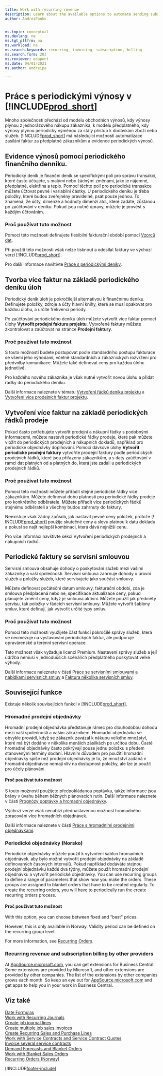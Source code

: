 ```yaml
---
title: Work with recurring revenue
description: Learn about the available options to automate sending subscription invoices to your customers and register recurring revenue.
author: AndreiPanko


ms.topic: conceptual
ms.devlang: na
ms.tgt_pltfrm: na
ms.workload: na
ms.search.keywords: recurring, invoicing, subscription, billing
ms.search.form: 283
ms.reviewer: edupont
ms.date: 04/01/2021
ms.author: andreipa

---
```

# Práce s periodickými výnosy v [!INCLUDE[prod_short](includes/prod_short.md)]

Mnoho společností přechází od modelu obchodních výnosů, kdy výnosy plynou z jednorázového nákupu zákazníka, k modelu předplatného, kdy výnosy plynou periodicky výměnou za stálý přístup k dodávkám zboží nebo služeb.
[!INCLUDE[prod_short](includes/prod_short.md)] má následující možnosti automatizace zasílání faktur za předplatné zákazníkům a evidence periodických výnosů.

## Evidence výnosů pomocí periodického finančního denníku.

Periodický deník je finanční deník se specifickými poli pro správu transakcí, které často účtujete, s malými nebo žádnými změnami, jako je nájemné, předplatné, elektřina a teplo. Pomocí těchto polí pro periodické transakce můžete účtovat pevné i variabilní částky.
U periodického deníku je třeba položky, které budou zveřejněny pravidelně, psát pouze jednou. To znamená, že účty, dimenze a hodnoty dimenzí atd., které zadáte, zůstanou po zaúčtování v deníku. Pokud jsou nutné úpravy, můžete je provést s každým účtováním.

### Proč používat tuto možnost

Pomocí této možnosti definujete flexibilní fakturační období pomocí [Vzorců dat](ui-enter-date-ranges.md#use-date-formulas).

Při použití této možnosti však nelze tisknout a odesílat faktury ve výchozí verzi [!INCLUDE[prod_short](includes/prod_short.md)].

Pro další informace navštivte [Práce s periodickými deníky](ui-work-general-journals.md#work-with-recurring-journals).

## Tvorba více faktur na základě periodického deníku úloh

Periodický deník úloh je pokročilejší alternativou k finančnímu deníku. Definujete položky, zdroje a účty hlavní knihy, které se musí opakovat pro každou úlohu, a určíte frekvenci periody.

Po zaúčtování periodického deníku úloh můžete vytvořit více faktur pomocí úlohy **Vytvořit prodejní fakturu projektu**. Vytvořené faktury můžete zkontrolovat a zaúčtovat na stránce **Prodejní faktury**.

### Proč používat tuto možnost

S touto možností budete postupovat podle standardního postupu fakturace se všemi jeho výhodami, včetně standardních a zákaznických rozvržení pro předvolby komunikace. Můžete také definovat ceny pro každou úlohu jednotlivě.

Pro každého nového zákazníka je však nutné vytvořit novou úlohu a přidat řádky do periodického deníku.

Další informace naleznete v tématu [Vytvoření řádků deníku projektu](projects-how-record-job-usage.md#to-create-job-journal-lines-manually) a [Vytvoření více prodejních faktur projektu](projects-how-invoice-jobs.md#to-create-multiple-job-sales-invoices).

## Vytvoření více faktur na základě periodických řádků prodeje

Pokud často potřebujete vytvořit prodejní a nákupní řádky s podobnými informacemi, můžete nastavit periodické řádky prodeje, které pak můžete vložit do periodických prodejních a nákupních dokladů, například pro periodické objednávky doplňování. Pomocí dávkové úlohy **Vytvořit periodické prodejní faktury** vytvoříte prodejní faktury podle periodických prodejních řádků, které jsou přiřazeny zákazníkům, a s daty zaúčtování v rámci dat platných od a platných do, která jste zadali u periodických prodejních řádků.

### Proč používat tuto možnost

Pomocí této možnosti můžete přiřadit stejné periodické řádky více zákazníkům. Můžete definovat dobu platnosti pro periodické řádky prodeje pro konkrétního odběratele. Můžete přiřadit více periodických řádků stejnému odběrateli a všechny budou zahrnuty do faktury.

Neexistuje však žádný způsob, jak nastavit pevné ceny položek, protože [! INCLUDE[prod_short](includes/prod_short.md)] použije skutečné ceny a slevu platnou k datu dokladu a pokusí se najít nejlepší kombinaci, která dává nejnižší cenu.

Pro více informací navštivte sekci <g2>Vytvoření periodických prodejních a nákupních řádků</g2>.

## Periodické faktury se servisní smlouvou

Servisní smlouva obsahuje dohody o poskytování služeb mezi vašimi zákazníky a vaší společností. Servisní smlouva zahrnuje dohody o úrovni služeb a položky služeb, které servisujete jako součást smlouvy.

Můžete definovat počáteční datum smlouvy, fakturační období, zda je smlouva předplacená nebo ne, specifikace aktualizace ceny, pokud plánujete změnit ceny, když je smlouva aktivní. Můžete použít jak předměty servisu, tak položky v řádcích servisní smlouvy.
Můžete vytvořit šablony smluv, které definují, jak vytvořit určité typy smluv.

### Proč používat tuto možnost

Pomocí této možnosti využijete část funkcí pokročilé správy služeb, která se neomezuje na vystavování periodických faktur, ale podporuje opravárenské a terénní servisní operace.

Tato možnost však vyžaduje licenci Premium. Nastavení správy služeb a její údržba nemusí v jednodušších scénářích předplatného poskytovat velké výhody.

Další informace naleznete v části [Práce se servisními smlouvami a nabídkami servisních smluv](service-how-to-create-service-contracts-and-service-contract-quotes.md) a [Faktura několika servisních smluv](service-how-create-invoices.md#to-invoice-several-service-contracts).

## Související funkce
Existuje několik souvisejících funkcí v [!INCLUDE[prod_short](includes/prod_short.md)].

### Hromadné prodejní objednávky

Hromadní prodejní objednávka představuje rámec pro dlouhodobou dohodu mezi vaší společností a vaším zákazníkem.
Hromadní objednávka se obvykle provádí, když se zákazník zavázal k nákupu velkého množství, které má být dodáno v několika menších zásilkách po určitou dobu. Časté hromadné objednávky často pokrývají pouze jednu položku s předem stanovenými termíny dodání. Hlavním důvodem pro použití hromadní objednávky spíše než prodejní objednávky je to, že množství zadaná v hromadní objednávce nemají vliv na dostupnost položky, ale lze je použít pro účely plánování.

#### Proč používat tuto možnost

S touto možností použijete předpokládanou poptávku, takže informace jsou brány v úvahu během běžných plánovacích rutin. Další informace naleznete v části [Prognózy poptávky a hromadní objednávky](design-details-central-concepts-of-the-planning-system.md#demand-forecasts-and-blanket-orders).

Výchozí verze však nenabízí přednastavenou možnost hromadného zpracování více hromadních objednávek.

Další informace naleznete v části [Práce s hromadními prodejními objednávkami](sales-how-to-create-blanket-sales-orders.md).

### Periodické objednávky (Norsko)

Periodické objednávky můžete použít k vytvoření šablon hromadních objednávek, aby bylo možné vytvořit prodejní objednávky na základě definovaných časových intervalů. Pokud například dodáváte stejnou prodejní objednávku každé dva týdny, můžete použít hromadní prodejní objednávku a vytvořit periodické objednávky.
You can use recurring groups to define a range of parameters that show how you make the orders. These groups are assigned to blanket orders that have to be created regularly. To create the recurring orders, you will have to periodically run the create recurring orders process.

#### Proč používat tuto možnost

With this option, you can choose between fixed and "best" prices.

However, this is only available in Norway. Validity period can be defined on the recurring group level.

For more information, see [Recurring Orders](LocalFunctionality/Norway/recurring-orders.md).

### Recurring revenue and subscription billing by other providers

At [AppSource.microsoft.com](https://appsource.microsoft.com/), you can get extensions for Business Central. Some extensions are provided by Microsoft, and other extensions are provided by other companies. The list of the extensions by other companies grows each month. So keep an eye out for [AppSource.microsoft.com](https://go.microsoft.com/fwlink/?linkid=2081646) and get apps to help you in your work in Business Central.

## Viz také

[Date Formulas](ui-enter-date-ranges.md#use-date-formulas)  
[Work with Recurring Journals](ui-work-general-journals.md#work-with-recurring-journals)  
[Create job journal lines](projects-how-record-job-usage.md#to-create-job-journal-lines-manually)  
[Create multiple job sales invoices](projects-how-invoice-jobs.md#to-create-multiple-job-sales-invoices)  
[Create Recurring Sales and Purchase Lines](sales-how-work-standard-lines.md)  
[Work with Service Contracts and Service Contract Quotes](service-how-to-create-service-contracts-and-service-contract-quotes.md)  
[Invoice several service contracts](service-how-create-invoices.md#to-invoice-several-service-contracts)  
[Demand Forecasts and Blanket Orders](design-details-central-concepts-of-the-planning-system.md#demand-forecasts-and-blanket-orders)  
[Work with Blanket Sales Orders](sales-how-to-create-blanket-sales-orders.md)  
[Recurring Orders (Norway)](LocalFunctionality/Norway/recurring-orders.md)


[!INCLUDE[footer-include](includes/footer-banner.md)]